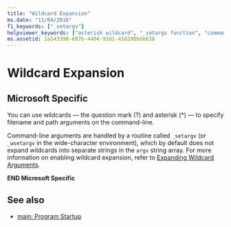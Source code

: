 ```yaml
---
title: "Wildcard Expansion"
ms.date: "11/04/2016"
f1_keywords: ["_setargv"]
helpviewer_keywords: ["asterisk wildcard", "_setargv function", "command line [C++], processing arguments", "command line [C++], wildcards", "command-line wildcards", "question mark, wildcard"]
ms.assetid: 1a543398-607b-4404-93d1-45d290bde638
---
```

# Wildcard Expansion

## Microsoft Specific

You can use wildcards — the question mark (?) and asterisk (*) — to specify filename and path arguments on the command-line.

Command-line arguments are handled by a routine called `_setargv` (or `_wsetargv` in the wide-character environment), which by default does not expand wildcards into separate strings in the `argv` string array. For more information on enabling wildcard expansion, refer to [Expanding Wildcard Arguments](../c-language/expanding-wildcard-arguments.md).

**END Microsoft Specific**

## See also

- [main: Program Startup](../cpp/main-program-startup.md)
